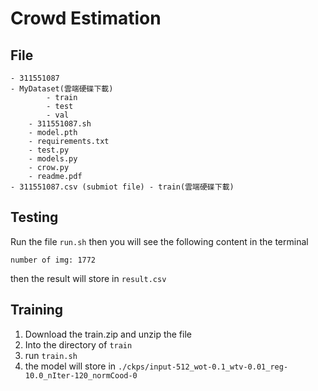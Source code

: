 # Crowd Estimation


## File

```
- 311551087
- MyDataset(雲端硬碟下載)
        - train
        - test
        - val
    - 311551087.sh
    - model.pth
    - requirements.txt
    - test.py
    - models.py
    - crow.py
    - readme.pdf
- 311551087.csv (submiot file) - train(雲端硬碟下載)

```
## Testing

Run the file `run.sh` then you will see the following content in the terminal

```
number of img: 1772
```

then the result will store in `result.csv`

## Training

1. Download the train.zip and unzip the file
2. Into the directory of `train`
3. run `train.sh`
4. the model will store in `./ckps/input-512_wot-0.1_wtv-0.01_reg-10.0_nIter-120_normCood-0`

